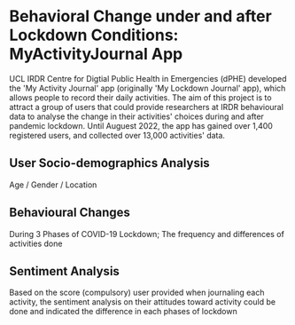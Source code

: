 # Behavioral Change under and after Lockdown Conditions: MyActivityJournal App

UCL IRDR Centre for Digtial Public Health in Emergencies (dPHE) developed the 'My Activity Journal' app (originally 'My Lockdown Journal' app), which allows people to record their daily activities. The aim of this project is to attract a group of users that could provide researchers at IRDR behavioural data to analyse the change in their activities' choices during and after pandemic lockdown. Until Auguest 2022, the app has gained over 1,400 registered users, and collected over 13,000 activities' data.

## User Socio-demographics Analysis 

Age / Gender / Location 

## Behavioural Changes 

During 3 Phases of COVID-19 Lockdown; The frequency and differences of activities done 

## Sentiment Analysis

Based on the score (compulsory) user provided when journaling each activity, the sentiment analysis on their attitudes toward activity could be done and
indicated the difference in each phases of lockdown
